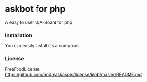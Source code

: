 askbot for php
==============

A easy to user Q/A-Board for php


### Installation
You can easily install it via composer.

### License
FreeFoodLicense
https://github.com/andreaskasper/license/blob/master/README.md

